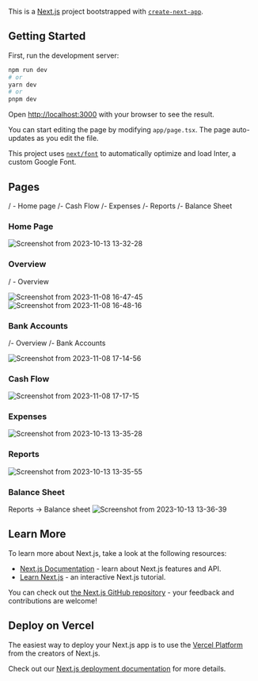 This is a [Next.js](https://nextjs.org/) project bootstrapped with [`create-next-app`](https://github.com/vercel/next.js/tree/canary/packages/create-next-app).

## Getting Started

First, run the development server:

```bash
npm run dev
# or
yarn dev
# or
pnpm dev
```

Open [http://localhost:3000](http://localhost:3000) with your browser to see the result.

You can start editing the page by modifying `app/page.tsx`. The page auto-updates as you edit the file.

This project uses [`next/font`](https://nextjs.org/docs/basic-features/font-optimization) to automatically optimize and load Inter, a custom Google Font.

## Pages

/ - Home page
  /- Cash Flow
  /- Expenses
  /- Reports
    /- Balance Sheet 

### Home Page
![Screenshot from 2023-10-13 13-32-28](https://github.com/chandraveer-simform/rhumbus/assets/65344767/0cb9bd84-fc22-4109-b53a-be94f3ad3b8a)

### Overview
/ - Overview

![Screenshot from 2023-11-08 16-47-45](https://github.com/chandraveer-simform/rhumbus/assets/65344767/50c3aad0-a49c-4854-8599-1d6c982d4e79)
![Screenshot from 2023-11-08 16-48-16](https://github.com/chandraveer-simform/rhumbus/assets/65344767/7be7b1cf-92f0-4edd-852d-eb90d326c6d7)

### Bank Accounts
/- Overview 
  /- Bank Accounts

![Screenshot from 2023-11-08 17-14-56](https://github.com/chandraveer-simform/rhumbus/assets/65344767/88ba37d6-9c54-4664-991c-5a027ee28958)


### Cash Flow
![Screenshot from 2023-11-08 17-17-15](https://github.com/chandraveer-simform/rhumbus/assets/65344767/7eb69916-543f-48c5-aed4-2134016bc660)

### Expenses
![Screenshot from 2023-10-13 13-35-28](https://github.com/chandraveer-simform/rhumbus/assets/65344767/670b88bf-63c3-42a5-9fe8-dd81bc6f0c5a)

### Reports
![Screenshot from 2023-10-13 13-35-55](https://github.com/chandraveer-simform/rhumbus/assets/65344767/7d6787e8-8713-42df-b984-95a72e6af8ef)

### Balance Sheet
Reports -> Balance sheet
![Screenshot from 2023-10-13 13-36-39](https://github.com/chandraveer-simform/rhumbus/assets/65344767/41aa1457-01bd-4bee-bc2f-f6f5f11348c6)



## Learn More

To learn more about Next.js, take a look at the following resources:

- [Next.js Documentation](https://nextjs.org/docs) - learn about Next.js features and API.
- [Learn Next.js](https://nextjs.org/learn) - an interactive Next.js tutorial.

You can check out [the Next.js GitHub repository](https://github.com/vercel/next.js/) - your feedback and contributions are welcome!

## Deploy on Vercel

The easiest way to deploy your Next.js app is to use the [Vercel Platform](https://vercel.com/new?utm_medium=default-template&filter=next.js&utm_source=create-next-app&utm_campaign=create-next-app-readme) from the creators of Next.js.

Check out our [Next.js deployment documentation](https://nextjs.org/docs/deployment) for more details.
